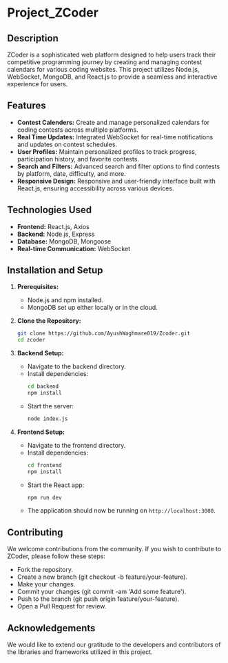 # Project_ZCoder

## Description
ZCoder is a sophisticated web platform designed to help users track their competitive programming journey by creating and managing contest calendars for various coding websites. This project utilizes Node.js, WebSocket, MongoDB, and React.js to provide a seamless and interactive experience for users.

## Features
 - **Contest Calenders:** Create and manage personalized calendars for coding contests across multiple platforms.
 - **Real Time Updates:** Integrated WebSocket for real-time notifications and updates on contest schedules.
 - **User Profiles:** Maintain personalized profiles to track progress, participation history, and favorite contests.
 - **Search and Filters:** Advanced search and filter options to find contests by platform, date, difficulty, and more.
 - **Responsive Design:** Responsive and user-friendly interface built with React.js, ensuring accessibility across various devices.

    

## Technologies Used

- **Frontend:** React.js, Axios
- **Backend:** Node.js, Express   
- **Database:** MongoDB, Mongoose
- **Real-time Communication:** WebSocket

## Installation and Setup

1. **Prerequisites:**
   - Node.js and npm installed.
   - MongoDB set up either locally or in the cloud.

2. **Clone the Repository:**
   ```sh
   git clone https://github.com/AyushWaghmare019/Zcoder.git
   cd zcoder
   ```

3. **Backend Setup:**
   - Navigate to the backend directory.
   - Install dependencies:
     ```sh
     cd backend
     npm install
     ```
   - Start the server:
     ```sh
     node index.js
     

4. **Frontend Setup:**
   - Navigate to the frontend directory.
   - Install dependencies:
     ```sh
     cd frontend
     npm install
     ```
   - Start the React app:
     ```sh
     npm run dev
     ```
   - The application should now be running on `http://localhost:3000`.





## Contributing
We welcome contributions from the community. If you wish to contribute to ZCoder, please follow these steps:
 - Fork the repository.
 - Create a new branch (git checkout -b feature/your-feature).
 - Make your changes.
 - Commit your changes (git commit -am 'Add some feature').
 - Push to the branch (git push origin feature/your-feature).
 - Open a Pull Request for review.
 
## Acknowledgements
We would like to extend our gratitude to the developers and contributors of the libraries and frameworks utilized in this project.
